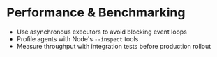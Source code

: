 # Performance & Benchmarking

- Use asynchronous executors to avoid blocking event loops
- Profile agents with Node's `--inspect` tools
- Measure throughput with integration tests before production rollout
